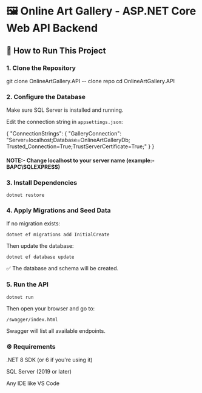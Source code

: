 # 🖼️ Online Art Gallery - ASP.NET Core Web API Backend

## 🚀 How to Run This Project

### 1. Clone the Repository

git clone OnlineArtGallery.API -- clone repo
cd OnlineArtGallery.API

### 2. Configure the Database

Make sure SQL Server is installed and running.

Edit the connection string in `appsettings.json`:

{
"ConnectionStrings": {
"GalleryConnection": "Server=localhost;Database=OnlineArtGalleryDb; Trusted_Connection=True;TrustServerCertificate=True;"
}
}

#### NOTE:- Change localhost to your server name (example:- BAPC\\SQLEXPRESS)

### 3. Install Dependencies

`dotnet restore`

### 4. Apply Migrations and Seed Data

If no migration exists:

`dotnet ef migrations add InitialCreate`

Then update the database:

`dotnet ef database update`

✅ The database and schema will be created.

### 5. Run the API

`dotnet run`

Then open your browser and go to:

`/swagger/index.html`

Swagger will list all available endpoints.

### ⚙️ Requirements

.NET 8 SDK (or 6 if you're using it)

SQL Server (2019 or later)

Any IDE like VS Code
